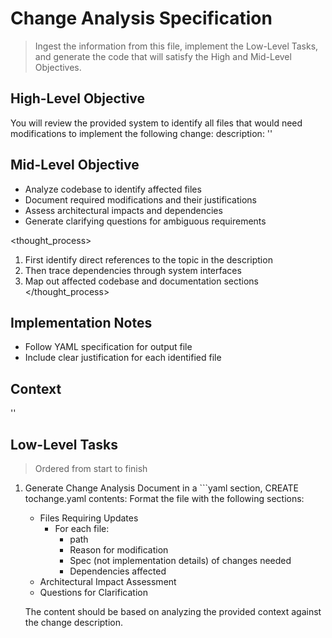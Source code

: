 # Change Analysis Specification
> Ingest the information from this file, implement the Low-Level Tasks, and generate the code that will satisfy the High and Mid-Level Objectives.

## High-Level Objective

You will review the provided system to identify all files that would need modifications to implement the following change: 
    <changes> description: '<description>' </changes>

## Mid-Level Objective

- Analyze codebase to identify affected files
- Document required modifications and their justifications
- Assess architectural impacts and dependencies
- Generate clarifying questions for ambiguous requirements

<thought_process>
1. First identify direct references to the topic in the description
2. Then trace dependencies through system interfaces
3. Map out affected codebase and documentation sections
</thought_process>

## Implementation Notes
- Follow YAML specification for output file
- Include clear justification for each identified file

## Context
'<context>'

## Low-Level Tasks
> Ordered from start to finish

1. Generate Change Analysis Document
in a ```yaml section, CREATE tochange.yaml contents:
    Format the file with the following sections:
    - Files Requiring Updates
      - For each file:
        - path
        - Reason for modification
        - Spec (not implementation details) of changes needed
        - Dependencies affected
    - Architectural Impact Assessment
    - Questions for Clarification
    
    The content should be based on analyzing the provided context against the change description.
